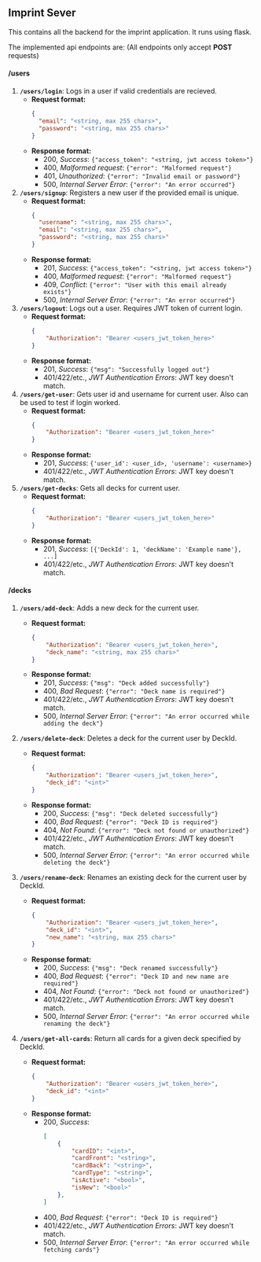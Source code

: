 ## Imprint Sever

This contains all the backend for the imprint application. It runs using flask.

The implemented api endpoints are: (All endpoints only accept **POST** requests)

#### /users

1. **`/users/login`**: Logs in a user if valid credentials are recieved.
    - **Request format:**
      ```json
      {
        "email": "<string, max 255 chars>",
        "password": "<string, max 255 chars>"
      }
      ```
    - **Response format:**
        - 200, _Success_: `{"access_token": "<string, jwt access token>"}`
        - 400, _Malformed request_: `{"error": "Malformed request"}`
        - 401, _Unauthorized_: `{"error": "Invalid email or password"}`
        - 500, _Internal Server Error_: `{"error": "An error occurred"}`
2. **`/users/signup`**: Registers a new user if the provided email is unique.
    - **Request format:**
      ```json
      {
        "username": "<string, max 255 chars>",
        "email": "<string, max 255 chars>",
        "password": "<string, max 255 chars>"
      }
      ```
    - **Response format:**
        - 201, _Success_: `{"access_token": "<string, jwt access token>"}`
        - 400, _Malformed request_: `{"error": "Malformed request"}`
        - 409, _Conflict_: `{"error": "User with this email already exists"}`
        - 500, _Internal Server Error_: `{"error": "An error occurred"}`
3. **`/users/logout`**: Logs out a user. Requires JWT token of current login.
    - **Request format:** 
      ```json
      {
          "Authorization": "Bearer <users_jwt_token_here>"
      }
      ```
    - **Response format:**
        - 201, _Success_: `{"msg": "Successfully logged out"}`
        - 401/422/etc., _JWT Authentication Errors_: JWT key doesn't match.
4. **`/users/get-user`**: Gets user id and username for current user. Also can be used to test if login worked.
    - **Request format:** 
      ```json
      {
          "Authorization": "Bearer <users_jwt_token_here>"
      }
      ```
    - **Response format:**
        - 201, _Success_: `{'user_id': <user_id>, 'username': <username>}`
        - 401/422/etc., _JWT Authentication Errors_: JWT key doesn't match.
5. **`/users/get-decks`**: Gets all decks for current user.
    - **Request format:** 
      ```json
      {
          "Authorization": "Bearer <users_jwt_token_here>"
      }
      ```
    - **Response format:**
        - 201, _Success_: `[{'DeckId': 1, 'deckName': 'Example name'}, ...]`
        - 401/422/etc., _JWT Authentication Errors_: JWT key doesn't match.

#### /decks

1. **`/users/add-deck`**: Adds a new deck for the current user.
    - **Request format:** 
      ```json
      {
          "Authorization": "Bearer <users_jwt_token_here>",
          "deck_name": "<string, max 255 chars>"
      }
      ```
    - **Response format:**
        - 201, _Success_: `{"msg": "Deck added successfully"}`
        - 400, _Bad Request_: `{"error": "Deck name is required"}`
        - 401/422/etc., _JWT Authentication Errors_: JWT key doesn't match.
        - 500, _Internal Server Error_: `{"error": "An error occurred while adding the deck"}`

2. **`/users/delete-deck`**: Deletes a deck for the current user by DeckId.
    - **Request format:** 
      ```json
      {
          "Authorization": "Bearer <users_jwt_token_here>",
          "deck_id": "<int>"
      }
      ```
    - **Response format:**
        - 200, _Success_: `{"msg": "Deck deleted successfully"}`
        - 400, _Bad Request_: `{"error": "Deck ID is required"}`
        - 404, _Not Found_: `{"error": "Deck not found or unauthorized"}`
        - 401/422/etc., _JWT Authentication Errors_: JWT key doesn't match.
        - 500, _Internal Server Error_: `{"error": "An error occurred while deleting the deck"}`

3. **`/users/rename-deck`**: Renames an existing deck for the current user by DeckId.
    - **Request format:** 
      ```json
      {
          "Authorization": "Bearer <users_jwt_token_here>",
          "deck_id": "<int>",
          "new_name": "<string, max 255 chars>"
      }
      ```
    - **Response format:**
        - 200, _Success_: `{"msg": "Deck renamed successfully"}`
        - 400, _Bad Request_: `{"error": "Deck ID and new name are required"}`
        - 404, _Not Found_: `{"error": "Deck not found or unauthorized"}`
        - 401/422/etc., _JWT Authentication Errors_: JWT key doesn't match.
        - 500, _Internal Server Error_: `{"error": "An error occurred while renaming the deck"}`
4. **`/users/get-all-cards`**: Return all cards for a given deck specified by DeckId.
    - **Request format:** 
      ```json
      {
          "Authorization": "Bearer <users_jwt_token_here>",
          "deck_id": "<int>"
      }
      ```
    - **Response format:**
        - 200, _Success_: 
          ```json
          [
              {
                  "cardID": "<int>",
                  "cardFront": "<string>",
                  "cardBack": "<string>",
                  "cardType": "<string>",
                  "isActive": "<bool>",
                  "isNew": "<bool>"
              },
          ]
          ```
        - 400, _Bad Request_: `{"error": "Deck ID is required"}`
        - 401/422/etc., _JWT Authentication Errors_: JWT key doesn't match.
        - 500, _Internal Server Error_: `{"error": "An error occurred while fetching cards"}`
